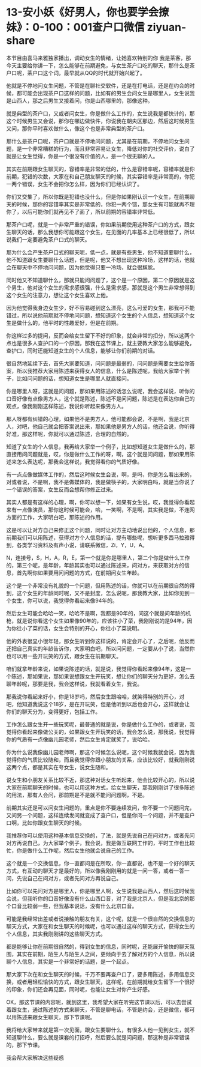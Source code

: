 # 13-安小妖《好男人，你也要学会撩妹》：0-100：001查户口微信 ziyuan-share

本节目由喜马来雅独家播出，调动女生的情绪，让她喜欢特别的你 我是茶客，那今天主要给你讲一下，怎么能够在前期避免，与女生茶户口吃的聊天，那什么是茶户口呢，茶户口这个词，最早就从QQ的时代就开始兴起了。

他就是不停地问女生问题，不管是在聊社交软件，还是在打电话，还是在约会的时候，都可能会出现茶户口这样的问题，比如有的男生会问女生是哪里人，女生说我是山西人，那之后男生又接着问，你是山西哪里的，那像这种。

就是典型的茶户口，又或者问女生，你是做什么工作的，女生说我是都快计的，那这个时候男生又会说，那你在哪边做快件，你说我在朝央区那边，然后这时候男生又问，那你平时喜欢做什么，像这个也是非常典型的茶户口。

那什么是茶户口呢，茶户口就是不停地问问题，尤其是在前期，不停地问女生问题，是一个非常糟糕的行为，而且非常容易让女生，降低对你的社交评价，说白了就是让女生觉得，你是一个很没有价值的人，是一个很无聊的人。

其实在前期跟女生聊天的，容错率是非常的低的，什么是容错率呢，容错率就是你前期，犯错的次数，大家在和自己朋友聊天的时候，其实容错率是非常高的，你犯一两个错误，女生不会把你怎么样，因为你们已经认识了。

你们又交集了，所以你既是犯错也没什么，但是你如果刚认识一个女生，在前期聊天的时候，那你的容错率其实是非常低的，你犯一两个错，那女生有可能就再不理你了，以后可能你们就再见不了面了，所以前期的容错率非常低。

那茶户口呢，就是一个非常严重的错误，你如果前期使用这种茶户口的方式，跟女生聊天的话，那么我想你可能跟这个女生，在见面的几率基本上已经很低了，所以说我们一定要避免茶户口式的聊天。

那为什么会产生茶户口式的聊天呢，低一点，就是有些男生，他不知道要聊什么，他不知道跟女生要聊什么话题，但是呢，他又不想出现这种冷场，这样的话，他就会在聊天中不停地问问题，因为他觉得只要一冷场，就会很尴尬。

同时他又不知道聊什么，那就只能问问题了，这个是一个原因，第二个原因就是这个男生，他对这个女生的需求感很强，什么是需求感，那就是这个男生非常想得到这个女生的注意力，想让这个女生喜欢上他。

因为他觉得我身边女生少，好不容易碰到这么漂亮，这么可爱的女生，那我可不能错过，所以说他前期就不停地问问题，想知道这个女生的个人信息，想知道这个女生是做什么的，他平时的性趣爱好，但是在前期。

你这样过多的提问，反而会给女生留下不好的印象，就会非常的扣分，所以这两个点也是很多人查护口的一个原因，那我在这节课上，就主要教大家怎么能够避免，查护口，同时还能知道女生的个人信息，能够让你们前期的对话。

很自然地延续下去，首先大家要知道，问问题是最弱的，问问题是需要女生给你答案，所以我推荐大家用陈述来获得女人的信息，什么是陈述呢，我给大家举个例子，比如问问题的话，想知道女生是哪里人就直接问。

你是哪里人呀，这就是问问题，那如果用陈述的话怎么说呢，我会这样说，听你的口音好像有点像男方人，这个就是陈述，陈述不是问问题，陈述是在表达你自己的观点，像我刚刚这样陈述，我说你听起来像男方人。

那人呀都有纠错的心理，如果他不是男方人，他可能都会说，不是啊，我是北京人，对吧，他自己就会把答案说出来，那如果他是男方人的话，他还会说，你听得好准，那这样呢，你就可以通过陈述，合理的自然的。

知道了女生的个人信息，我再给大家举一个例子，比如想知道女生是做什么的，那直接用问问题就是，哎，你是做什么工作的呀，啊，这个就是问问题，那如果用陈述来怎么表达呢，那我会这样说，我觉得看你的气质好像。

有一点点像做媒体工作的，然后这时候女生会说，啊，是吗，你是怎么看出来的，对或者说，不是啊，我不是做媒体的，我是做筷子的，大家明白吗，就是当你说了一个错误的答案，女生反而会想帮你修正过来。

其实人都是有这样的心理，啊，你可以想一下，如果有女生说，哎，我觉得你看起来有一点像演员，那你这时候可能会，哈，一笑啊，不是啊，其实我是做，不连网方面的工作，大家明白吧，那陈述的作用。

这是可以让对方自己来修正这个问题，同时让对方主动地说出他的，个人信息，那前期我们可以用陈述，获得对方个人信息的话，提有哪些呢，想听更多西马拉雅得到，各类学习资料及有声小说，请联系微信，Zi，Y，U，A。

N，连接号，S，H，A，R，E，第一个就是你是哪里人，第二个你是做什么工作的，第三个呢，是年龄，年龄其实也可以通过陈述来，问对方，来获取对方的信息，首先啊你如果要用问问题的方式，在前期问女生年龄。

这个是一个非常没有礼貌的一个问题，但用陈述的话，你就可以在前期很自然的得到，这个女生的年龄同时呢，又不是封度，怎么说呢，那我教大家，比如你见到一个女生，你可以说，我觉得你看起来像94年的。

然后女生可能会哈哈一笑，哈哈不是啊，我都是90年的，问这个就是问年龄的机枪，就是说你看这个女生如果像90年的，应该往小了菜，我刚刚说的是94年，因为你往小了菜的话，女生会特别的开心，你往小了菜说明。

他的外表很显小很年轻，那女生听到你这样说的，肯定会开心了，之后呢，他反而还把自己真实的年龄告诉你，大家明白吧，所以问问题，一定要从小了说，当然你也可以用一些开玩笑的方式，跟女生在前期聊天。

咱们就拿年龄来说，如果说陈述的话，就是说，我觉得你看起来像94年，这是一个陈述，那如果说，那如果说想跟女生开玩笑，想让你们的聊天分为更好，怎么去聊年龄呢，那要是我，我会这样说，我就看着女生，我说。

那我说你看起来好小，你是18岁吗，然后女生跟哈哈，就笑得特别的开心，对吧，他知道我说这个18岁，是在开玩笑，但是他听到以后也会开心，这样就会让你们的聊天分为，变得更好，包括工作。

工作怎么跟女生开一些玩笑呢，最普通的就是说，你是做什么工作的，或者说，我觉得你看起来像做公关的，如果跟女生开玩笑的话，我会怎么说，那我说，我觉得你的气质有一点像幽儿园老师，然后女生肯定就笑了，说哈哈。

你为什么说我像幽儿园老师啊，那这个时候怎么说呢，这个时候我就会说，因为我觉得你的气质比较随和，而且我觉得你跟小朋友的关系，应该比较好，就我刚刚说这两个点，都是其实在夸女生，说女生随和。

说女生和小朋友关系比较不近，那这种对话女生听起来，他会比较开心的，所以说大家在前期聊天的时候，也可以用这种方式，给女生聊天，那我刚刚讲了很多陈述的用法，那有人会问，那前期是不是就不能问问题啊，不是。

前期其实还是可以问女生问题的，重点是你不要连续发问，你不要一个问题问完，又问另一个问题，这样连续发问就变成了查户口，但是你问一个问题，并不是查户口啊，比如你跟女生聊天的时候。

我推荐你可以使用这种基本信息交换的，了法，就是先说自己在问对方，或者先问对方再说自己，为大家举个例子，我会说，我是做互联网工作的，平时工作也比较忙，你是做什么工作呢，然后女生他就会说自己的工作。

这个就是一个交换信息，你一直都问是在所取，你一直都说，也不是一个好的聊天方式，有互动的聊天才是最好的，所以像我刚刚用的就是一问一答，或者一答一问，先说自己在问对方，或者先问对方再说自己。

比如你可以先问对方是哪里人，你是哪里人啊，女生说我是山西人，然后这时候我会说，但我听你的口音好像没有什么山西口音，对了我是北京人，但是我北京的那个口音比较弱一些，但我基本说话，没有什么北京口音。

可能是我经常出差或者说接触的朋友有关，这个呢，就是一个很自然的交换信息的聊天方式，大家在和女生聊天的时候呢，也可以通过这样的聊天方式，获得女生的个人信息，其实我刚刚讲的这些聊天方式。

都是能够让你在前期很自然的，得到女生的信息，同时呢，还能展开愉快的聊天氛围，其实在前期，陌生人与陌生人之间，更倾向于去了解对方的个人信息，所以说聊个人信息，其实是一个非常好的话题，是一个起点。

那大家下次在和女生聊天的时候，千万不要再查户口了，要多用陈述，多用信息交换，或者用轻松愉快的方式，跟女生聊天，这样呢，在前期就给女生留下一个很好的印象，你们还会再见面，同时呢，也能让女生对你产生好感。

OK，那这节课的内容呢，就到这里，我希望大家在听完这节课以后，可以去尝试着跟女生，通过陈述的方式来聊天，不管是聊电话，不管是约会，还是微信，都可以用陈述来跟女生聊天，那下节课呢。

我将给大家带来就是第一次见面，跟女生要聊什么，有很多人他一见到女生，就不知道聊什么，要么就是课套的打招呼，然后要么就是问问题，那这种是非常错误的，那下节课。

我会帮大家解决这些疑惑